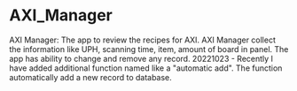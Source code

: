 # AXI_Manager
AXI Manager:
The app to review the recipes for AXI. AXI Manager collect the information like UPH, scanning time, item, amount of board in panel. 
The app has ability to change and remove any record.
20221023 - Recently I have added additional function named like a "automatic add". The function automatically add a new record to database.
